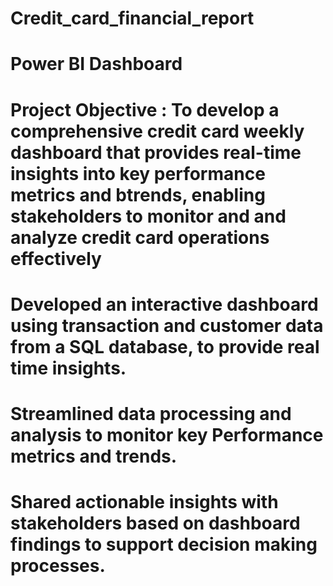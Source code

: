 # Credit_card_financial_report
# Power BI Dashboard
# Project Objective : To develop a comprehensive credit card weekly dashboard that provides real-time insights into key performance metrics and btrends, enabling stakeholders to monitor and and analyze credit card operations effectively
# Developed an interactive dashboard using transaction and customer data from a SQL database, to provide real time insights. 
# Streamlined data processing and analysis to monitor key Performance metrics and trends. 
# Shared actionable insights with stakeholders based on dashboard findings to support decision making processes.
